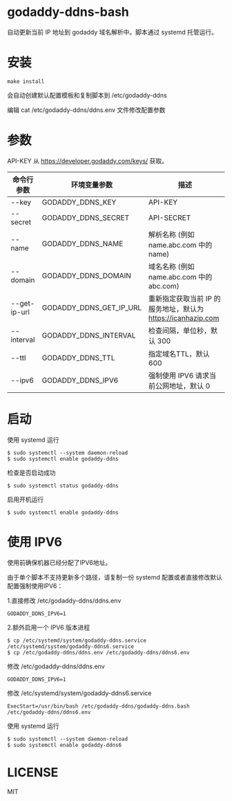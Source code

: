 # godaddy-ddns-bash

自动更新当前 IP 地址到 godaddy 域名解析中。脚本通过 systemd 托管运行。

# 安装

    make install

会自动创建默认配置模板和复制脚本到 /etc/godaddy-ddns

编辑 cat /etc/godaddy-ddns/ddns.env 文件修改配置参数

# 参数

API-KEY 从 https://developer.godaddy.com/keys/ 获取。

| 命令行参数 | 环境变量参数 | 描述 |
|  ----  |  ----  |  ----  |
| --key  | GODADDY_DDNS_KEY | API-KEY |
| --secret  | GODADDY_DDNS_SECRET | API-SECRET |
| --name  | GODADDY_DDNS_NAME | 解析名称 (例如 name.abc.com 中的 name) |
| --domain | GODADDY_DDNS_DOMAIN | 域名名称 (例如 name.abc.com 中的 abc.com) |
| --get-ip-url | GODADDY_DDNS_GET_IP_URL | 重新指定获取当前 IP 的服务地址，默认为 https://icanhazip.com |
| --interval | GODADDY_DDNS_INTERVAL | 检查间隔，单位秒，默认 300 |
| --ttl | GODADDY_DDNS_TTL | 指定域名TTL，默认 600 |
| --ipv6 | GODADDY_DDNS_IPV6 | 强制使用 IPV6 请求当前公网地址，默认 0 |

# 启动

使用 systemd 运行

    $ sudo systemctl --system daemon-reload
    $ sudo systemctl enable godaddy-ddns

检查是否启动成功

    $ sudo systemctl status godaddy-ddns

启用开机运行

    $ sudo systemctl enable godaddy-ddns

# 使用 IPV6 

使用前确保机器已经分配了IPV6地址。

由于单个脚本不支持更新多个路径，请复制一份 systemd 配置或者直接修改默认配置强制使用IPV6：

1.直接修改 /etc/godaddy-ddns/ddns.env

    GODADDY_DDNS_IPV6=1

2.额外启用一个 IPV6 版本进程

    $ cp /etc/systemd/system/godaddy-ddns.service /etc/systemd/system/godaddy-ddns6.service
    $ cp /etc/godaddy-ddns/ddns.env /etc/godaddy-ddns/ddns6.env


修改 /etc/godaddy-ddns/ddns.env

    GODADDY_DDNS_IPV6=1


修改 /etc/systemd/system/godaddy-ddns6.service

    ExecStart=/usr/bin/bash /etc/godaddy-ddns/godaddy-ddns.bash /etc/godaddy-ddns/ddns6.env

使用 systemd 运行

    $ sudo systemctl --system daemon-reload
    $ sudo systemctl enable godaddy-ddns6

# LICENSE

MIT